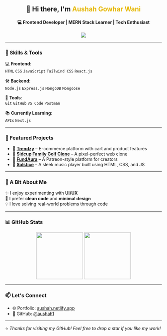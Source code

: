 <!-- Profile Header -->
<h2 align="center">👋 Hi there, I'm <span style="color:#e6b800;">Aushah Gowhar Wani</span></h2>
<h4 align="center">💻 Frontend Developer | MERN Stack Learner | Tech Enthusiast</h4>

<p align="center">
  <img src="https://readme-typing-svg.herokuapp.com?font=Fira+Code&size=20&pause=1000&color=FAD000&width=440&lines=Front-End+Developer;MERN+Stack+Learner;Tech+Enthusiast;Lifelong+Learner" />
</p>

---

### 🚀 Skills & Tools

💻 **Frontend**:  
`HTML` `CSS` `JavaScript` `Tailwind CSS` `React.js`

🛠 **Backend**:  
`Node.js` `Express.js` `MongoDB` `Mongoose`

🧰 **Tools**:  
`Git` `GitHub` `VS Code` `Postman`

📚 **Currently Learning**:  
`APIs` `Next.js`

---

### 📌 Featured Projects

- 🔗 [**Trendzy**](https://trenddzy.netlify.app/) – E-commerce platform with cart and product features  
- 🔗 [**Sidcup Family Golf Clone**](https://aushah1.github.io/Sidcup-Family-Golf-Clone/) – A pixel-perfect web clone  
- 🔗 [**FundAura**](https://github.com/aushah1/FundAura) – A Patreon-style platform for creators  
- 🔗 [**Solstice**](https://github.com/aushah1/Solstice) – A sleek music player built using HTML, CSS, and JS

---

### 🌱 A Bit About Me

✨ I enjoy experimenting with **UI/UX**  
🧼 I prefer **clean code** and **minimal design**  
💡 I love solving real-world problems through code  

---

### 📊 GitHub Stats

<p align="center">
  <img src="https://github-readme-stats.vercel.app/api?username=aushah1&show_icons=true&theme=tokyonight" height="150"/>
  <img src="https://github-readme-stats.vercel.app/api/top-langs/?username=aushah1&layout=compact&theme=tokyonight" height="150"/>
</p>

---

### 📫 Let's Connect

- 🌐 Portfolio: [aushah.netlify.app](https://aushah.netlify.app/)
- 🐙 GitHub: [@aushah1](https://github.com/aushah1)

---

⭐️ *Thanks for visiting my GitHub! Feel free to drop a star if you like my work!*
